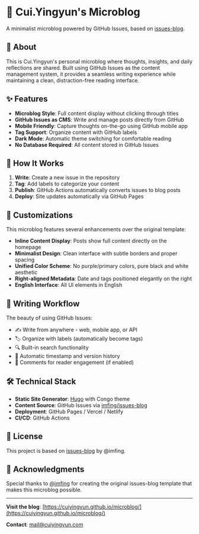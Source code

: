 # 🌟 Cui.Yingyun's Microblog

A minimalist microblog powered by GitHub Issues, based on [issues-blog](https://imfing.github.io/issues-blog/).

## 📝 About

This is Cui.Yingyun's personal microblog where thoughts, insights, and daily reflections are shared. Built using GitHub Issues as the content management system, it provides a seamless writing experience while maintaining a clean, distraction-free reading interface.

## ✨ Features

- **Microblog Style**: Full content display without clicking through titles
- **GitHub Issues as CMS**: Write and manage posts directly from GitHub
- **Mobile Friendly**: Capture thoughts on-the-go using GitHub mobile app
- **Tag Support**: Organize content with GitHub labels
- **Dark Mode**: Automatic theme switching for comfortable reading
- **No Database Required**: All content stored in GitHub Issues

## 🚀 How It Works

1. **Write**: Create a new issue in the repository
2. **Tag**: Add labels to categorize your content  
3. **Publish**: GitHub Actions automatically converts issues to blog posts
4. **Deploy**: Site updates automatically via GitHub Pages

## 🎨 Customizations

This microblog features several enhancements over the original template:

- **Inline Content Display**: Posts show full content directly on the homepage
- **Minimalist Design**: Clean interface with subtle borders and proper spacing
- **Unified Color Scheme**: No purple/primary colors, pure black and white aesthetic
- **Right-aligned Metadata**: Date and tags positioned elegantly on the right
- **English Interface**: All UI elements in English

## 📱 Writing Workflow

The beauty of using GitHub Issues:
- ✍️ Write from anywhere - web, mobile app, or API
- 🏷️ Organize with labels (automatically become tags)
- 🔍 Built-in search functionality
- 📅 Automatic timestamp and version history
- 💬 Comments for reader engagement (if enabled)

## 🛠️ Technical Stack

- **Static Site Generator**: [Hugo](https://gohugo.io/) with Congo theme
- **Content Source**: GitHub Issues via [imfing/issues-blog](https://imfing.github.io/issues-blog/)
- **Deployment**: GitHub Pages / Vercel / Netlify
- **CI/CD**: GitHub Actions

## 📄 License

This project is based on [issues-blog](https://github.com/imfing/issues-blog) by @imfing.

## 🙏 Acknowledgments

Special thanks to [@imfing](https://github.com/imfing) for creating the original issues-blog template that makes this microblog possible.

---

**Visit the blog**: [https://cuiyingyun.github.io/microblog/](https://cuiyingyun.github.io/microblog/)

**Contact**: mail@cuiyingyun.com
